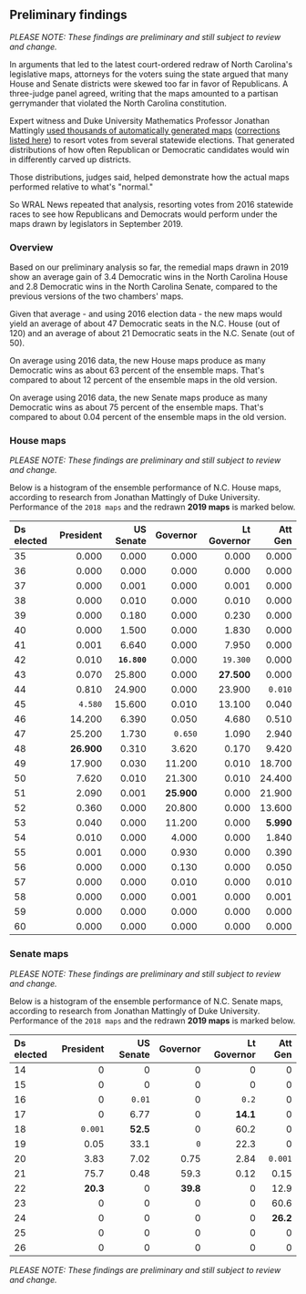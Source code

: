 
## Preliminary findings
_PLEASE NOTE: These findings are preliminary and still subject to review and change._

In arguments that led to the latest court-ordered redraw of North Carolina's legislative maps, attorneys for the voters suing the state argued that many House and Senate districts were skewed too far in favor of Republicans. A three-judge panel agreed, writing that the maps amounted to a partisan gerrymander that violated the North Carolina constitution.

Expert witness and Duke University Mathematics Professor Jonathan Mattingly [used thousands of automatically generated maps](https://sites.duke.edu/quantifyinggerrymandering/files/2019/09/Report.pdf) ([corrections listed here](https://sites.duke.edu/quantifyinggerrymandering/files/2019/09/Rebuttal.pdf)) to resort votes from several statewide elections. That generated distributions of how often Republican or Democratic candidates would win in differently carved up districts.

Those distributions, judges said, helped demonstrate how the actual maps performed relative to what's "normal."

So WRAL News repeated that analysis, resorting votes from 2016 statewide races to see how Republicans and Democrats would perform under the maps drawn by legislators in September 2019.

### Overview

Based on our preliminary analysis so far, the remedial maps drawn in 2019 show an average gain of 3.4 Democratic wins in the North Carolina House and 2.8 Democratic wins in the North Carolina Senate, compared to the previous versions of the two chambers' maps.

Given that average - and using 2016 election data - the new maps would yield an average of about 47 Democratic seats in the N.C. House (out of 120) and an average of about 21 Democratic seats in the N.C. Senate (out of 50).

On average using 2016 data, the new House maps produce as many Democratic wins as about 63 percent of the ensemble maps. That's compared to about 12 percent of the ensemble maps in the old version.

On average using 2016 data, the new Senate maps produce as many Democratic wins as about 75 percent of the ensemble maps. That's compared to about 0.04 percent of the ensemble maps in the old version.

### House maps
_PLEASE NOTE: These findings are preliminary and still subject to review and change._

Below is a histogram of the ensemble performance of N.C. House maps, according to research from Jonathan Mattingly of Duke University. Performance of the `2018 maps` and the redrawn **2019 maps** is marked below.

| Ds elected | President | US Senate | Governor | Lt Governor | Att Gen |
|:---|---:|---:|---:|---:|---:|
| 35 | 0.000 | 0.000 | 0.000 | 0.000 | 0.000 |
| 36 | 0.000 | 0.000 | 0.000 | 0.000 | 0.000 |
| 37 | 0.000 | 0.001 | 0.000 | 0.001 | 0.000 |
| 38 | 0.000 | 0.010 | 0.000 | 0.010 | 0.000 |
| 39 | 0.000 | 0.180 | 0.000 | 0.230 | 0.000 |
| 40 | 0.000 | 1.500 | 0.000 | 1.830 | 0.000 |
| 41 | 0.001 | 6.640 | 0.000 | 7.950 | 0.000 |
| 42 | 0.010 | **`16.800`** | 0.000 | `19.300` | 0.000 |
| 43 | 0.070 | 25.800 | 0.000 | **27.500** | 0.000 |
| 44 | 0.810 | 24.900 | 0.000 | 23.900 | `0.010` |
| 45 | `4.580` | 15.600 | 0.010 | 13.100 | 0.040 |
| 46 | 14.200 | 6.390 | 0.050 | 4.680 | 0.510 |
| 47 | 25.200 | 1.730 | `0.650` | 1.090 | 2.940 |
| 48 | **26.900** | 0.310 | 3.620 | 0.170 | 9.420 |
| 49 | 17.900 | 0.030 | 11.200 | 0.010 | 18.700 |
| 50 | 7.620 | 0.010 | 21.300 | 0.010 | 24.400 |
| 51 | 2.090 | 0.001 | **25.900** | 0.000 | 21.900 |
| 52 | 0.360 | 0.000 | 20.800 | 0.000 | 13.600 |
| 53 | 0.040 | 0.000 | 11.200 | 0.000 | **5.990** |
| 54 | 0.010 | 0.000 | 4.000 | 0.000 | 1.840 |
| 55 | 0.001 | 0.000 | 0.930 | 0.000 | 0.390 |
| 56 | 0.000 | 0.000 | 0.130 | 0.000 | 0.050 |
| 57 | 0.000 | 0.000 | 0.010 | 0.000 | 0.010 |
| 58 | 0.000 | 0.000 | 0.001 | 0.000 | 0.001 |
| 59 | 0.000 | 0.000 | 0.000 | 0.000 | 0.000 |
| 60 | 0.000 | 0.000 | 0.000 | 0.000 | 0.000 |

### Senate maps
_PLEASE NOTE: These findings are preliminary and still subject to review and change._

Below is a histogram of the ensemble performance of N.C. Senate maps, according to research from Jonathan Mattingly of Duke University. Performance of the `2018 maps` and the redrawn **2019 maps** is marked below.

| Ds elected | President | US Senate | Governor | Lt Governor | Att Gen |
|:------------|-----------:|----------:|-------:|-------:|----------:|
| 14 | 0 | 0 | 0 | 0 | 0 |
| 15 | 0 | 0 | 0 | 0 | 0 |
| 16 | 0 | `0.01` | 0 | `0.2` | 0 |
| 17 | 0 | 6.77 | 0 | **14.1** | 0 |
| 18 | `0.001` | **52.5** | 0 | 60.2 | 0 |
| 19 | 0.05 | 33.1 | `0` | 22.3 | 0 |
| 20 | 3.83 | 7.02 | 0.75 | 2.84 | `0.001` |
| 21 | 75.7 | 0.48 | 59.3 | 0.12 | 0.15 |
| 22 | **20.3** | 0 | **39.8** | 0 | 12.9 |
| 23 | 0 | 0 | 0 | 0 | 60.6 |
| 24 | 0 | 0 | 0 | 0 | **26.2** |
| 25 | 0 | 0 | 0 | 0 | 0 |
| 26 | 0 | 0 | 0 | 0 | 0 |

_PLEASE NOTE: These findings are preliminary and still subject to review and change._
